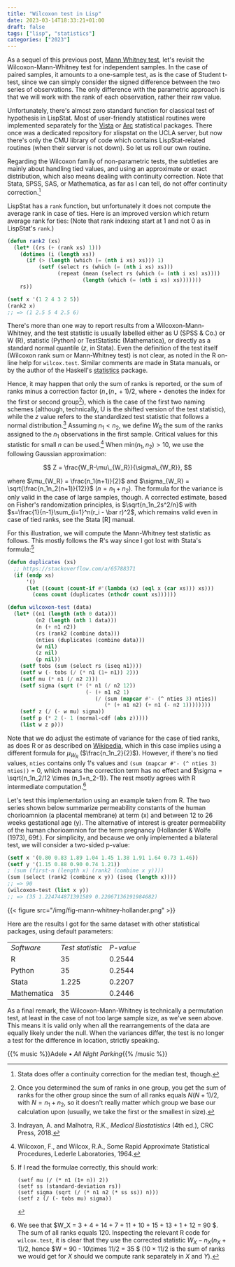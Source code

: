 ```yaml
---
title: "Wilcoxon test in Lisp"
date: 2023-03-14T18:33:21+01:00
draft: false
tags: ["lisp", "statistics"]
categories: ["2023"]
---
```


As a sequel of this previous post, [Mann Whitney test](/post/mann-whitney/), let's revisit the Wilcoxon-Mann-Whitney test for independent samples. In the case of paired samples, it amounts to a one-sample test, as is the case of Student t-test, since we can simply consider the signed difference between the two series of observations. The only difference with the parametric approach is that we will work with the rank of each observation, rather their raw value.

Unfortunately, there's almost zero standard function for classical test of hypothesis in LispStat. Most of user-friendly statistical routines were implemented separately for the [Vista](https://www.visualstats.org/) or [Arc](https://www.stat.umn.edu/arc/) statistical packages. There once was a dedicated repository for xlispstat on the UCLA server, but now there's only the CMU library of code which contains LispStat-related routines (when their server is not down). So let us roll our own routine.

Regarding the Wilcoxon family of non-parametric tests, the subtleties are mainly about handling tied values, and using an approximate or exact distribution, which also means dealing with continuity correction. Note that Stata, SPSS, SAS, or Mathematica, as far as I can tell, do not offer continuity correction.[^1]

LispStat has a `rank` function, but unfortunately it does not compute the average rank in case of ties. Here is an improved version which return average rank for ties: (Note that rank indexing start at 1 and not 0 as in LispStat's `rank`.)

```lisp
(defun rank2 (xs)
  (let* ((rs (+ (rank xs) 1)))
    (dotimes (i (length xs))
      (if (> (length (which (= (nth i xs) xs))) 1)
          (setf (select rs (which (= (nth i xs) xs)))
                (repeat (mean (select rs (which (= (nth i xs) xs))))
                        (length (which (= (nth i xs) xs)))))))
    rs))

(setf x '(1 2 4 3 2 5))
(rank2 x)
;; => (1 2.5 5 4 2.5 6)
```

There's more than one way to report results from a Wilcoxon-Mann-Whitney, and the test statistic is usually labelled either as U (SPSS & Co.) or W (R), statistic (Python) or TestStatistic (Mathematica), or directly as a standard normal quantile ($z$, in Stata). Even the definition of the test itself (Wilcoxon rank sum or Mann-Whitney test) is not clear, as noted in the R on-line help for `wilcox.test`. Similar comments are made in Stata manuals, or by the author of the Haskell's [statistics](https://hackage.haskell.org/package/statistics) package.

Hence, it may happen that only the sum of ranks is reported, or the sum of ranks minus a correction factor ($n_{\star}(n_{\star}+1)/2$, where $\star$ denotes the index for the first or second group[^2]), which is the case of the first two naming schemes (although, technically, U is the shifted version of the test statistic), while the $z$ value refers to the standardized test statistic that follows a normal distribution.[^3] Assuming $n_1 < n_2$, we define $W_R$ the sum of the ranks assigned to the $n_1$ observations in the first sample. Critical values for this statistic for small $n$ can be used.[^4] When $\text{min}(n_1, n_2) > 10$, we use the following Gaussian approximation:

$$ Z = \frac{W_R-\mu\_{W_R}}{\sigma\_{W_R}}, $$

where $\mu_{W_R} = \frac{n_1(n+1)}{2}$ and $\sigma_{W_R} = \sqrt{\frac{n_1n_2(n+1)}{12}}$ ($n = n_1+n_2$). The formula for the variance is only valid in the case of large samples, though. A corrected estimate, based on Fisher's randomization principles, is $\sqrt{n_1n_2s^2/n}$ with $s=\frac{1}{n-1}\sum_{i=1}^n(r_i - \bar r)^2$, which remains valid even in case of tied ranks, see the Stata [R] manual.

For this illustration, we will compute the Mann-Whitney test statistic as follows. This mostly follows the R's way since I got lost with Stata's formula:[^5]

```lisp
(defun duplicates (xs)
  ;; https://stackoverflow.com/a/65788371
  (if (endp xs)
      '()
      (let ((count (count-if #'(lambda (x) (eql x (car xs))) xs)))
        (cons count (duplicates (nthcdr count xs))))))

(defun wilcoxon-test (data)
  (let* ((n1 (length (nth 0 data)))
         (n2 (length (nth 1 data)))
         (n (+ n1 n2))
         (rs (rank2 (combine data)))
         (nties (duplicates (combine data)))
         (w nil)
         (z nil)
         (p nil))
    (setf tobs (sum (select rs (iseq n1))))
    (setf w (- tobs (/ (* n1 (1+ n1)) 2)))
    (setf mu (* n1 (/ n2 2)))
    (setf sigma (sqrt (* (* n1 (/ n2 12))
                         (- (+ n1 n2 1)
                            (/ (sum (mapcar #'- (^ nties 3) nties))
                               (* (+ n1 n2) (+ n1 (- n2 1))))))))
    (setf z (/ (- w mu) sigma))
    (setf p (* 2 (- 1 (normal-cdf (abs z)))))
    (list w z p)))
```

Note that we do adjust the estimate of variance for the case of tied ranks, as does R or as described on [Wikipedia](https://en.wikipedia.org/wiki/Mann%E2%80%93Whitney_U_test#Normal_approximation_and_tie_correction), which in this case implies using a different formula for $\mu_{W_R}$ ($\frac{n_1n_2}{2}$). However, if there's no tied values, `nties` contains only 1's values and `(sum (mapcar #'- (^ nties 3) nties))` = 0, which means the correction term has no effect and $\sigma = \sqrt{n_1n_2/12 \times (n_1+n_2-1)}. The rest msotly agrees with R intermediate computation.[^7]

Let's test this implementation using an example taken from R. The two series shown below summarize permeability constants of the human chorioamnion (a placental membrane) at term (x) and between 12 to 26 weeks gestational age (y). The alternative of interest is greater permeability of the human chorioamnion for the term pregnancy (Hollander & Wolfe (1973), 69f.). For simplicity, and because we only implemented a bilateral test, we will consider a two-sided p-value:

```lisp
(setf x '(0.80 0.83 1.89 1.04 1.45 1.38 1.91 1.64 0.73 1.46))
(setf y '(1.15 0.88 0.90 0.74 1.21))
; (sum (first-n (length x) (rank2 (combine x y))))
(sum (select (rank2 (combine x y)) (iseq (length x))))
;; => 90
(wilcoxon-test (list x y))
;; => (35 1.224744871391589 0.22067136191984682)
```

{{< figure src="/img/fig-mann-whitney-hollander.png" >}}

Here are the results I got for the same dataset with other statistical packages, using default parameters:

<small>
<table border="0">
<tbody>
<tr>
<td><em>Software</em></td>
<td><em>Test statistic</em></td>
<td><em>P-value</em></td>
</tr>
<tr><td>R</td><td>35</td><td>0.2544</td></tr>
<tr><td>Python</td><td>35</td><td>0.2544</td></tr>
<tr><td>Stata</td><td>1.225</td><td>0.2207</td></tr>
<tr><td>Mathematica</td><td>35</td><td>0.2446</td></tr>
</tbody>
</table>
</small>

As a final remark, the Wilcoxon-Mann-Whitney is technically a permutation test, at least in the case of not too large sample size, as we've seen above. This means it is valid only when all the rearrangements of the data are equally likely under the null. When the variances differ, the test is no longer a test for the difference in location, strictly speaking.

{{% music %}}Adele • _All Night Parking_{{% /music %}}

[^1]: Stata does offer a continuity correction for the median test, though.
[^2]: Once you determined the sum of ranks in one group, you get the sum of ranks for the other group since the sum of all ranks equals $N(N+1)/2$, with $N=n_1+n_2$, so it doesn't really matter which group we base our calculation upon (usually, we take the first or the smallest in size).
[^3]: Indrayan, A. and Malhotra, R.K., _Medical Biostatistics_ (4th ed.), CRC Press, 2018.
[^4]: Wilcoxon, F., and Wilcox, R.A., Some Rapid Approximate Statistical Procedures, Lederle Laboratories, 1964.
[^5]: If I read the formulae correctly, this should work:

        (setf mu (/ (* n1 (1+ n)) 2))
        (setf ss (standard-deviation rs))
        (setf sigma (sqrt (/ (* n1 n2 (* ss ss)) n)))
        (setf z (/ (- tobs mu) sigma))

[^6]: R code from `getAnywhere(wilcox.test.default)`:

        --8<--------
        r <- c(x - mu, y)
        r <- rank(if (is.finite(digits.rank))
            signif(r, digits.rank)
        else r)
        n.x <- as.double(length(x))
        n.y <- as.double(length(y))
        if (is.null(exact))
            exact <- (n.x < 50) && (n.y < 50)
        STATISTIC <- c(W = sum(r[seq_along(x)]) - n.x * (n.x +
            1)/2)
        -------->8--

[^7]: We see that $W_X = 3 + 4 + 14 + 7 + 11 + 10 + 15 + 13 + 1 + 12 = 90 $. The sum of all ranks equals 120. Inspecting the relevant R code for `wilcox.test`,[^6] it is clear that they use the corrected statistic $W_X - n_X(n_X+1)/2$, hence $W = 90 - 10\times 11/2 = 35 $ ($10\times 11/2$ is the sum of ranks we would get for $X$ should we compute rank separately in $X$ and $Y$).
